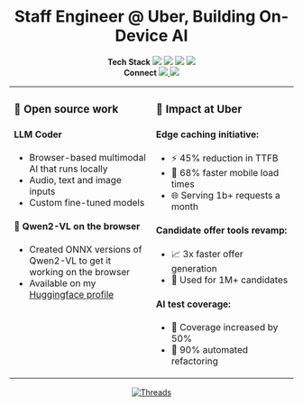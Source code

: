 <h1 align="center">Staff Engineer @ Uber, Building On-Device AI</h1>
<div align="center">
  <strong>Tech Stack</strong>
  <img src="https://img.shields.io/badge/TypeScript-007ACC?style=for-the-badge&logo=typescript&logoColor=white"/>
  <img src="https://img.shields.io/badge/Go-00ADD8?style=for-the-badge&logo=go&logoColor=white"/>
  <img src="https://img.shields.io/badge/WebAssembly-654FF0?style=for-the-badge&logo=webassembly&logoColor=white"/>
  <img src="https://img.shields.io/badge/TensorFlow.js-FF6F00?style=for-the-badge&logo=tensorflow&logoColor=white"/>
</div>
<div align="center">
  <strong>Connect</strong>
  <a href="https://linkedin.com/in/pauldufour">
    <img src="https://img.shields.io/static/v1?style=for-the-badge&message=LinkedIn&color=0A66C2&logo=LinkedIn&logoColor=FFFFFF&label=" />
  </a>
  <a href="https://threads.net/pauldufour">
    <img src="https://img.shields.io/static/v1?style=for-the-badge&message=Threads&color=000000&logo=Threads&logoColor=FFFFFF&label=" />
  </a>
</div>
<table width="100%" align="center">
  <tr>
    <td width="50%" valign="top">
      <h3>🚀 Open source work</h3>
      <h4>LLM Coder</h4>
      <ul>
        <li>Browser-based multimodal AI that runs locally</li>
        <li>Audio, text and image inputs</li>
        <li>Custom fine-tuned models</li>
      </ul>
      <h4>🎯 Qwen2-VL on the browser</h4>
      <ul>
        <li>Created ONNX versions of Qwen2-VL to get it working on the browser</li>
        <li>Available on my <a href="https://huggingface.co/pdufour/">Huggingface profile</a></li>
      </ul>
    </td>
    <td width="50%" valign="top">
      <h3>💼 Impact at Uber</h3>
      <h4>Edge caching initiative:</h4>
      <ul>
          <li>⚡️ 45% reduction in TTFB</li>
            <li>📱 68% faster mobile load times</li>
        <li>🌐 Serving 1b+ requests a month</li>
      </ul>
      <h4>Candidate offer tools revamp:</h4>
      <ul>
        <li>📈 3x faster offer generation</li>
        <li>👥 Used for 1M+ candidates</li>
      </ul>
      <h4>AI test coverage:</h4>
      <ul>
        <li>🎯 Coverage increased by 50%</li>
        <li>🔄 90% automated refactoring</li>
      </ul>
    </td>
  </tr>
</table>

<div align="center">
  <a href="https://threads.net/pauldufour">
    <img src="https://img.shields.io/static/v1?style=for-the-badge&message=Follow&color=000000&logo=threads&logoColor=FFFFFF&label=THREADS" alt="Threads"/>
  </a>
</div>
